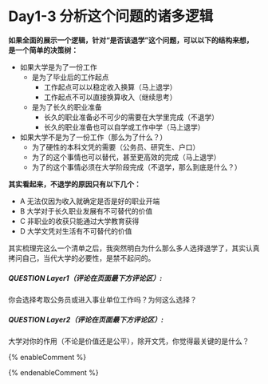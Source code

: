 # Day1-3 分析这个问题的诸多逻辑

**如果全面的展示一个逻辑，针对“是否该退学”这个问题，可以以下的结构来想，是一个简单的决策树：**

* 如果大学是为了一份工作
    * 是为了毕业后的工作起点
        * 工作起点可以以稳定收入换算（马上退学）
        * 工作起点不可以直接换算收入（继续思考）
    * 是为了长久的职业准备
        * 长久的职业准备必不可少的需要在大学里完成（不退学）
        * 长久的职业准备也可以自学或工作中学（马上退学）
* 如果大学不是为了一份工作（那么为了什么？）
    * 为了硬性的本科文凭的需要（公务员、研究生、户口）
    * 为了的这个事情也可以替代，甚至更高效的完成（马上退学）
    * 为了的这个事情必须在大学阶段完成（不退学，那么到底是什么？）

**其实看起来，不退学的原因只有以下几个：**

* A 无法仅因为收入就确定是否是好的职业开端
* B 大学对于长久职业发展有不可替代的价值
* C 非职业的收获只能通过大学教育获得
* D 大学文凭对生活有不可替代的价值

其实梳理完这么一个清单之后，我突然明白为什么那么多人选择退学了，其实认真拷问自己，当代大学的必要性，是禁不起问的。

##### QUESTION Layer1（评论在页面最下方评论区）:
你会选择考取公务员或进入事业单位工作吗？为何这么选择？
##### QUESTION Layer2（评论在页面最下方评论区）: 
大学对你的作用（不论是价值还是公平），除开文凭，你觉得最关键的是什么？

{% enableComment %}

{% endenableComment %}

